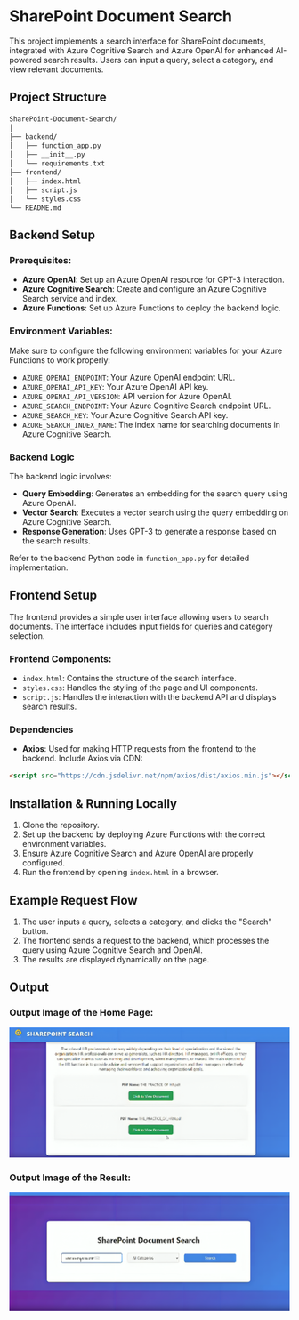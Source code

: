 # SharePoint Document Search

This project implements a search interface for SharePoint documents, integrated with Azure Cognitive Search and Azure OpenAI for enhanced AI-powered search results. Users can input a query, select a category, and view relevant documents.

## Project Structure

```plaintext
SharePoint-Document-Search/
│
├── backend/
│   ├── function_app.py
│   ├── __init__.py
│   └── requirements.txt
├── frontend/
│   ├── index.html
│   ├── script.js
│   └── styles.css
└── README.md
```

## Backend Setup

### Prerequisites:
- **Azure OpenAI**: Set up an Azure OpenAI resource for GPT-3 interaction.
- **Azure Cognitive Search**: Create and configure an Azure Cognitive Search service and index.
- **Azure Functions**: Set up Azure Functions to deploy the backend logic.

### Environment Variables:
Make sure to configure the following environment variables for your Azure Functions to work properly:

- `AZURE_OPENAI_ENDPOINT`: Your Azure OpenAI endpoint URL.
- `AZURE_OPENAI_API_KEY`: Your Azure OpenAI API key.
- `AZURE_OPENAI_API_VERSION`: API version for Azure OpenAI.
- `AZURE_SEARCH_ENDPOINT`: Your Azure Cognitive Search endpoint URL.
- `AZURE_SEARCH_KEY`: Your Azure Cognitive Search API key.
- `AZURE_SEARCH_INDEX_NAME`: The index name for searching documents in Azure Cognitive Search.

### Backend Logic
The backend logic involves:

- **Query Embedding**: Generates an embedding for the search query using Azure OpenAI.
- **Vector Search**: Executes a vector search using the query embedding on Azure Cognitive Search.
- **Response Generation**: Uses GPT-3 to generate a response based on the search results.

Refer to the backend Python code in `function_app.py` for detailed implementation.

## Frontend Setup

The frontend provides a simple user interface allowing users to search documents. The interface includes input fields for queries and category selection.

### Frontend Components:
- `index.html`: Contains the structure of the search interface.
- `styles.css`: Handles the styling of the page and UI components.
- `script.js`: Handles the interaction with the backend API and displays search results.

### Dependencies
- **Axios**: Used for making HTTP requests from the frontend to the backend.
  Include Axios via CDN:

```html
<script src="https://cdn.jsdelivr.net/npm/axios/dist/axios.min.js"></script>
```


## Installation & Running Locally

1. Clone the repository.
2. Set up the backend by deploying Azure Functions with the correct environment variables.
3. Ensure Azure Cognitive Search and Azure OpenAI are properly configured.
4. Run the frontend by opening `index.html` in a browser.

## Example Request Flow

1. The user inputs a query, selects a category, and clicks the "Search" button.
2. The frontend sends a request to the backend, which processes the query using Azure Cognitive Search and OpenAI.
3. The results are displayed dynamically on the page.

## Output 

### Output Image of the Home Page:

![Home Page](./images/Final_output.png)

### Output Image of the Result:

![Result](./images/Home_page.png)
